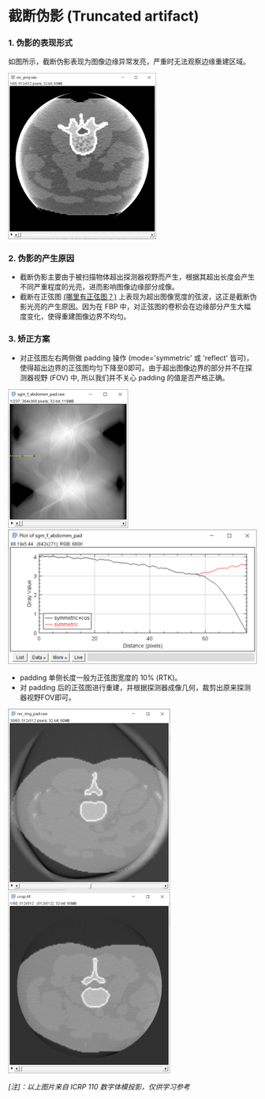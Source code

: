 # 截断伪影 (Truncated artifact)

### 1. 伪影的表现形式

如图所示，截断伪影表现为图像边缘异常发亮，严重时无法观察边缘重建区域。

<img src=".assets/TAExample.png" alt="腹部截断伪影" style="zoom: 50%;" />

### 2. 伪影的产生原因

- 截断伪影主要由于被扫描物体超出探测器视野而产生，根据其超出长度会产生不同严重程度的光亮，进而影响图像边缘部分成像。
- 截断在正弦图 [(哪里有正弦图？)](https://github.com/CandleHouse/Toolbox#2-preprocess) 上表现为超出图像宽度的弦波，这正是截断伪影光亮的产生原因。因为在 FBP 中，对正弦图的卷积会在边缘部分产生大幅度变化，使得重建图像边界不均匀。

### 3. 矫正方案

- 对正弦图左右两侧做 padding 操作 (mode='symmetric' 或 'reflect' 皆可)，使得超出边界的正弦图均匀下降至0即可。由于超出图像边界的部分并不在探测器视野 (FOV) 中, 所以我们并不关心 padding 的值是否严格正确。

<img src=".assets/sgm_padding.png" alt="正弦图" style="zoom: 50%;"/> <img src=".assets/padding_compare.png" alt="padding比较" style="zoom: 50%;" />

- padding 单侧长度一般为正弦图宽度的 10% (RTK)。
- 对 padding 后的正弦图进行重建，并根据探测器成像几何，裁剪出原来探测器视野FOV即可。

<img src=".assets/padding_recon.png" style="zoom:50%;" /><img src=".assets/recon_crop.png" alt="recon_crop" style="zoom:50%;" />

*[注]：以上图片来自 ICRP 110 数字体模投影，仅供学习参考*